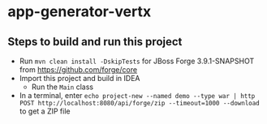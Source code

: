# app-generator-vertx

## Steps to build and run this project

- Run `mvn clean install -DskipTests` for JBoss Forge 3.9.1-SNAPSHOT from https://github.com/forge/core
- Import this project and build in IDEA
  - Run the `Main` class
- In a terminal, enter `echo project-new --named demo --type war | http POST http://localhost:8080/api/forge/zip --timeout=1000 --download` to get a ZIP file

